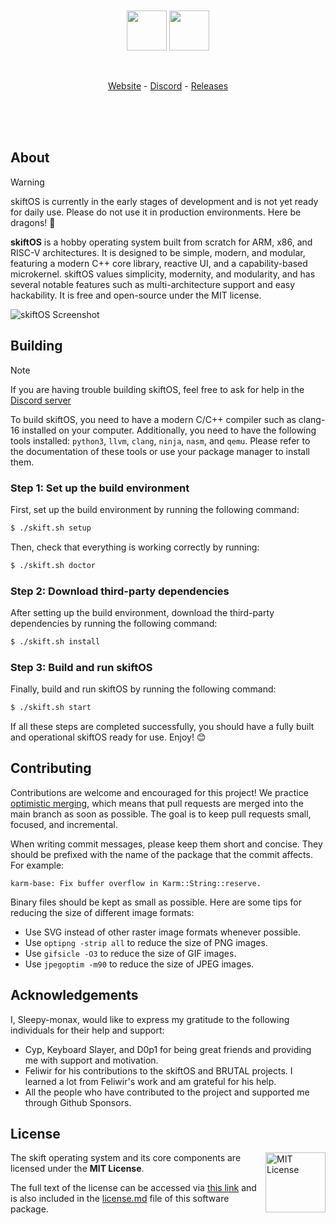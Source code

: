 <br/>
<br/>
<br/>
<br/>

<p align="center">
  <img src="doc/logo-light.svg#gh-light-mode-only" height="64" />
  <img src="doc/logo-dark.svg#gh-dark-mode-only" height="64" />
</p>

<br/>

<p align="center">
  <a href="https://skift.smnx.sh/">Website</a> -
  <a href="https://discord.com/invite/gamGsfg">Discord</a> -
  <a href="https://github.com/skift-org/skift/releases">Releases</a>
</p>

<br/>
<br/>
<br/>


## About

> [!WARNING]
> skiftOS is currently in the early stages of development and is not yet ready for daily use. Please do not use it in production environments. Here be dragons! 🐉

**skiftOS** is a hobby operating system built from scratch for ARM, x86, and RISC-V architectures. It is designed to be simple, modern, and modular, featuring a modern C++ core library, reactive UI, and a capability-based microkernel. skiftOS values simplicity, modernity, and modularity, and has several notable features such as multi-architecture support and easy hackability. It is free and open-source under the MIT license.

![skiftOS Screenshot](doc/screenshots/2023-06-06.png)

## Building

> [!NOTE]
> If you are having trouble building skiftOS, feel free to ask for help in the [Discord server](https://discord.com/invite/gamGsfg)

To build skiftOS, you need to have a modern C/C++ compiler such as clang-16 installed on your computer. Additionally, you need to have the following tools installed: `python3`, `llvm`, `clang`, `ninja`, `nasm`, and `qemu`. Please refer to the documentation of these tools or use your package manager to install them.

### Step 1: Set up the build environment

First, set up the build environment by running the following command:

```sh
$ ./skift.sh setup
```

Then, check that everything is working correctly by running:

```sh
$ ./skift.sh doctor
```

### Step 2: Download third-party dependencies

After setting up the build environment, download the third-party dependencies by running the following command:

```sh
$ ./skift.sh install
```

### Step 3: Build and run skiftOS

Finally, build and run skiftOS by running the following command:

```sh
$ ./skift.sh start
```

If all these steps are completed successfully, you should have a fully built and operational skiftOS ready for use. Enjoy! 😊

## Contributing

Contributions are welcome and encouraged for this project! We practice [optimistic merging](http://hintjens.com/blog:106), which means that pull requests are merged into the main branch as soon as possible. The goal is to keep pull requests small, focused, and incremental.

When writing commit messages, please keep them short and concise. They should be prefixed with the name of the package that the commit affects. For example:

```
karm-base: Fix buffer overflow in Karm::String::reserve.
```

Binary files should be kept as small as possible. Here are some tips for reducing the size of different image formats:
- Use SVG instead of other raster image formats whenever possible.
- Use `optipng -strip all` to reduce the size of PNG images.
- Use `gifsicle -O3` to reduce the size of GIF images.
- Use `jpegoptim -m90` to reduce the size of JPEG images.

## Acknowledgements

I, Sleepy-monax, would like to express my gratitude to the following individuals for their help and support:

- Cyp, Keyboard Slayer, and D0p1 for being great friends and providing me with support and motivation.
- Feliwir for his contributions to the skiftOS and BRUTAL projects. I learned a lot from Feliwir's work and am grateful for his help.
- All the people who have contributed to the project and supported me through Github Sponsors.

## License

<a href="https://opensource.org/licenses/MIT">
  <img align="right" height="96" alt="MIT License" src="doc/mit.svg" />
</a>

The skift operating system and its core components are licensed under the **MIT License**.

The full text of the license can be accessed via [this link](https://opensource.org/licenses/MIT) and is also included in the [license.md](license.md) file of this software package.
